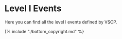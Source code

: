 # Level I Events

Here you can find all the level I events defined by VSCP.

{% include "./bottom_copyright.md" %}
